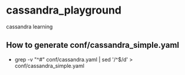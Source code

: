 # cassandra_playground
cassandra learning


## How to generate conf/cassandra_simple.yaml

* grep -v "^#" conf/cassandra.yaml |   sed  '/^$/d' > conf/cassandra_simple.yaml 